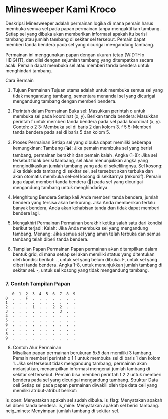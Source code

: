 # Minesweeper Kami Kroco
Deskripsi
Minesweeper adalah permainan logika di mana pemain harus membuka semua sel pada papan permainan tanpa mengaktifkan tambang. Setiap sel yang dibuka akan memberikan informasi apakah itu berisi tambang atau jumlah tambang di sekitar sel tersebut. Pemain dapat memberi tanda bendera pada sel yang dicurigai mengandung tambang.

Permainan ini menggunakan papan dengan ukuran tetap (WIDTH x HEIGHT), dan diisi dengan sejumlah tambang yang ditempatkan secara acak. Pemain dapat membuka sel atau memberi tanda bendera untuk menghindari tambang.

Cara Bermain
1. Tujuan Permainan
Tujuan utama adalah untuk membuka semua sel yang tidak mengandung tambang, sementara menandai sel yang dicurigai mengandung tambang dengan memberi bendera.

2. Perintah dalam Permainan
Buka sel: Masukkan perintah o <x> <y> untuk membuka sel pada koordinat (x, y).
Berikan tanda bendera: Masukkan perintah f <x> <y> untuk memberi tanda bendera pada sel pada koordinat (x, y).
Contoh:
o 2 3: Membuka sel di baris 2 dan kolom 3.
f 5 5: Memberi tanda bendera pada sel di baris 5 dan kolom 5.

3. Proses Permainan
Setiap sel yang dibuka dapat memiliki beberapa kemungkinan:
Tambang (💣): Jika pemain membuka sel yang berisi tambang, permainan berakhir dan pemain kalah.
Angka (1-8): Jika sel tersebut tidak berisi tambang, sel akan menunjukkan angka yang mengindikasikan jumlah tambang yang ada di sekelilingnya.
Sel kosong: Jika tidak ada tambang di sekitar sel, sel tersebut akan terbuka dan akan otomatis membuka sel-sel kosong di sekitarnya (rekursif).
Pemain juga dapat memberi tanda bendera (🚩) pada sel yang dicurigai mengandung tambang untuk menghindarinya.

4. Menghitung Bendera
Setiap kali Anda memberi tanda bendera, jumlah bendera yang tersisa akan berkurang. Jika Anda memberikan terlalu banyak bendera, Anda akan kehabisan tanda dan tidak dapat memberi bendera lagi.

5. Mengakhiri Permainan
Permainan berakhir ketika salah satu dari kondisi berikut terjadi:
Kalah: Jika Anda membuka sel yang mengandung tambang.
Menang: Jika semua sel yang aman telah terbuka dan semua tambang telah diberi tanda bendera.

6. Tampilan Papan Permainan
Papan permainan akan ditampilkan dalam bentuk grid, di mana setiap sel akan memiliki status yang ditentukan oleh kondisi berikut:
., untuk sel yang belum dibuka.
F, untuk sel yang diberi tanda bendera.
Angka 1-8, untuk menunjukkan jumlah tambang di sekitar sel.
-, untuk sel kosong yang tidak mengandung tambang.

### 7. **Contoh Tampilan Papan**
```plaintext
   0  1  2  3  4  5  6  7  8  9
0  .  .  F  .  .  .  .  .  .  . 
1  .  .  .  .  .  .  .  .  .  . 
2  .  .  .  1  .  .  2  2  .  . 
3  .  .  .  .  .  .  .  3  .  . 
4  .  .  .  .  .  .  .  .  .  . 
5  .  .  .  .  .  .  .  .  .  . 
6  .  .  .  .  .  .  .  .  .  . 
7  .  .  .  .  .  .  .  .  .  . 
8  .  .  .  .  .  .  .  .  .  . 
9  .  .  .  .  .  .  .  .  .  .
```

8. Contoh Alur Permainan   
Misalkan papan permainan berukuran 5x5 dan memiliki 3 tambang.
Pemain memberi perintah o 1 1 untuk membuka sel di baris 1 dan kolom 1.
Jika sel tersebut tidak mengandung tambang, permainan akan melanjutkan, menampilkan informasi mengenai jumlah tambang di sekitar sel tersebut.
Pemain bisa memberi perintah f 2 2 untuk memberi bendera pada sel yang dicurigai mengandung tambang.
Struktur Data
cell
Setiap sel pada papan permainan diwakili oleh tipe data cell yang memiliki atribut-atribut berikut:

is_open: Menyatakan apakah sel sudah dibuka.
is_flag: Menyatakan apakah sel diberi tanda bendera.
is_mine: Menyatakan apakah sel berisi tambang.
neig_mines: Menyimpan jumlah tambang di sekitar sel.
